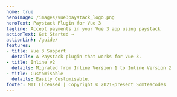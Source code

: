 ```yaml
---
home: true
heroImage: /images/vue3paystack_logo.png
heroText: Paystack Plugin for Vue 3
tagline: Accept payments in your Vue 3 app using paystack
actionText: Get Started →
actionLink: /guide/
features:
- title: Vue 3 Support
  details: A Paystack plugin that works for Vue 3.
- title: Inline v2
  details: Migrated from Inline Version 1 to Inline Version 2
- title: Customisable
  details: Easily Customisable.
footer: MIT Licensed | Copyright © 2021-present Somteacodes
---
```


 

